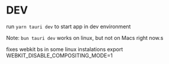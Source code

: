 # DEV

run `yarn tauri dev` to start app in dev environment

Note: `bun tauri dev` works on linux, but not on Macs right now.s

fixes webkit bs in some linux instalations
export WEBKIT_DISABLE_COMPOSITING_MODE=1
